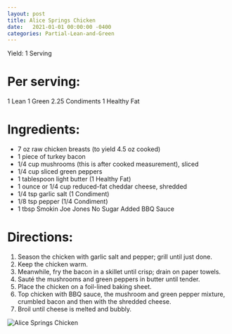 ```yaml
---
layout: post
title: Alice Springs Chicken
date:   2021-01-01 00:00:00 -0400
categories: Partial-Lean-and-Green
---
```


Yield:
1 Serving

# Per serving:

1 Lean 1 Green
2.25 Condiments
1 Healthy Fat

# Ingredients:

- 7 oz raw chicken breasts (to yield 4.5 oz cooked)
- 1 piece of turkey bacon
- 1/4 cup mushrooms (this is after cooked measurement), sliced
- 1/4 cup sliced green peppers
- 1 tablespoon light butter (1 Healthy Fat)
- 1 ounce or 1/4 cup reduced-fat cheddar cheese, shredded
- 1/4 tsp garlic salt (1 Condiment)
- 1/8 tsp pepper (1/4 Condiment)
- 1 tbsp Smokin Joe Jones No Sugar Added BBQ Sauce

# Directions:
1. Season the chicken with garlic salt and pepper; grill until just done.
2. Keep the chicken warm. 
3. Meanwhile, fry the bacon in a skillet until crisp; drain on paper towels. 
4. Sauté the mushrooms and green peppers in butter until tender.
5. Place the chicken on a foil-lined baking sheet.
6. Top chicken with BBQ sauce, the mushroom and green pepper mixture, crumbled bacon and then with the shredded cheese.
7. Broil until cheese is melted and bubbly.

![Alice Springs Chicken](/images/Alice%20Springs%20Chicken.png)


